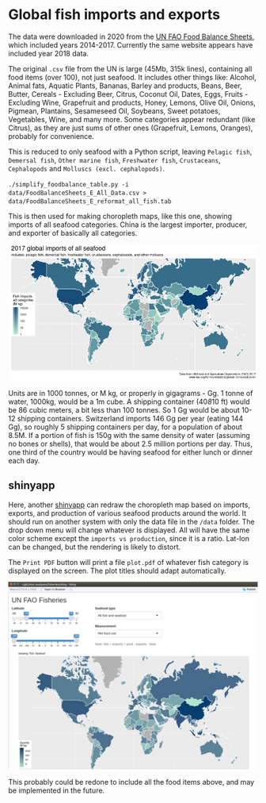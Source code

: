 # Global fish imports and exports #
The data were downloaded in 2020 from the [UN FAO Food Balance Sheets](http://www.fao.org/faostat/en/#data/FBS), which included years 2014-2017. Currently the same website appears have included year 2018 data.

The original `.csv` file from the UN is large (45Mb, 315k lines), containing all food items (over 100), not just seafood. It includes other things like: Alcohol, Animal fats, Aquatic Plants, Bananas, Barley and products, Beans, Beer, Butter, Cereals - Excluding Beer, Citrus, Coconut Oil, Dates, Eggs, Fruits - Excluding Wine, Grapefruit and products, Honey, Lemons, Olive Oil, Onions, Pigmean, Plantains, Sesameseed Oil, Soybeans, Sweet potatoes, Vegetables, Wine, and many more. Some categories appear redundant (like Citrus), as they are just sums of other ones (Grapefruit, Lemons, Oranges), probably for convenience.

This is reduced to only seafood with a Python script, leaving `Pelagic fish`, `Demersal fish`, `Other marine fish`, `Freshwater fish`, `Crustaceans`, `Cephalopods` and `Molluscs (excl. cephalopods)`.

`./simplify_foodbalance_table.py -i data/FoodBalanceSheets_E_All_Data.csv > data/FoodBalanceSheets_E_reformat_all_fish.tab`

This is then used for making choropleth maps, like this one, showing imports of all seafood categories. China is the largest importer, producer, and exporter of basically all categories.

![global_fish_imports_only_2017.png](https://github.com/wrf/misc-analyses/blob/master/fisheries/images/global_fish_imports_only_2017.png)

Units are in 1000 tonnes, or M kg, or properly in gigagrams - Gg. 1 tonne of water, 1000kg, would be a 1m cube. A shipping container (40*8*10 ft) would be 86 cubic meters, a bit less than 100 tonnes. So 1 Gg would be about 10-12 shipping containers. Switzerland imports 146 Gg per year (eating 144 Gg), so roughly 5 shipping containers per day, for a population of about 8.5M. If a portion of fish is 150g with the same density of water (assuming no bones or shells), that would be about 2.5 million portions per day. Thus, one third of the country would be having seafood for either lunch or dinner each day.

## shinyapp ##
Here, another [shinyapp](https://shiny.rstudio.com/) can redraw the choropleth map based on imports, exports, and production of various seafood products around the world. It should run on another system with only the data file in the `/data` folder. The drop down menu will change whatever is displayed. All will have the same color scheme except the `imports vs production`, since it is a ratio. Lat-lon can be changed, but the rendering is likely to distort. 

The `Print PDF` button will print a file `plot.pdf` of whatever fish category is displayed on the screen. The plot titles should adapt automatically.

![fisheries_shinyapp_screenshot.png](https://github.com/wrf/misc-analyses/blob/master/fisheries/images/fisheries_shinyapp_screenshot.png)

This probably could be redone to include all the food items above, and may be implemented in the future.
